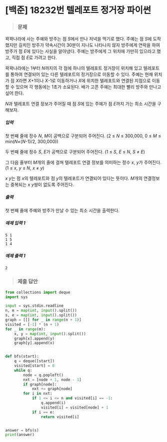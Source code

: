 # [백준] 18232번 텔레포트 정거장 파이썬

> ### 문제

꽉꽉나라에 사는 주예와 방주는 점 *S*에서 만나 저녁을 먹기로 했다. 주예는 점 *S*에 도착했지만 길치인 방주가 약속시간이 30분이 지나도 나타나지 않자 방주에게 연락을 하여 방주가 점 *E*에 있다는 사실을 알아냈다. 주예는 방주에게 그 위치에 가만히 있으라고 했고, 직접 점 *E*로 가려고 한다.

꽉꽉나라에는 1부터 *N*까지의 각 점에 하나의 텔레포트 정거장이 위치해 있고 텔레포트를 통하여 연결되어 있는 다른 텔레포트의 정거장으로 이동할 수 있다. 주예는 현재 위치가 점 *X*라면 *X*+1이나 *X*-1로 이동하거나 *X*에 위치한 텔레포트와 연결된 지점으로 이동할 수 있으며 각 행동에는 1초가 소요된다. 배가 고픈 주예는 최대한 빨리 방주와 만나고 싶어 한다.

*N*과 텔레포트 연결 정보가 주어질 때 점 *S*에 있는 주예가 점 *E*까지 가는 최소 시간을 구해보자.

##### 입력

첫 번째 줄에 정수 *N*, *M*이 공백으로 구분되어 주어진다. (2 ≤ *N* ≤ 300,000, 0 ≤ *M* ≤ min(*N*×(*N*-1)/2, 300,000))

두 번째 줄에 정수 *S*, *E*가 공백으로 구분되어 주어진다. (1 ≤ *S*, *E* ≤ *N*, *S* ≠ *E*)

그 다음 줄부터 *M*개의 줄에 걸쳐 텔레포트 연결 정보를 의미하는 정수 *x*, *y*가 주어진다. (1 ≤ *x*, *y* ≤ *N*, *x* ≠ *y*)

*x* *y*는 점 *x*의 텔레포트와 점 *y*의 텔레포트가 연결되어 있다는 뜻이다. *M*개의 연결정보는 중복되는 *x y*쌍이 없도록 주어진다.

##### 출력

첫 번째 줄에 주예와 방주가 만날 수 있는 최소 시간을 출력한다.

##### 예제 입력 1

```
5 1
1 5
1 4
```

##### 예제 출력 1

```
2
```

> ### 제출 답안

```python
from collections import deque
import sys

input = sys.stdin.readline
n, m = map(int, input().split())
s, e = map(int, input().split())
graph = [[] for _ in range(n + 1)]
visited = [-1] * (n + 1)
for _ in range(m):
    x, y = map(int, input().split())
    graph[x].append(y)
    graph[y].append(x)


def bfs(start):
    q = deque([start])
    visited[start] = 0
    while q:
        node = q.popleft()
        nxt = [node + 1, node - 1]
        if graph[node]:
            nxt += graph[node]
        for i in nxt:
            if 1 <= i <= n and visited[i] == -1:
                q.append(i)
                visited[i] = visited[node] + 1
            if i == e:
                return visited[i]


answer = bfs(s)
print(answer)
```